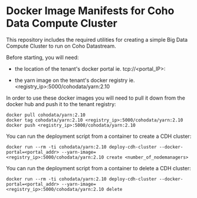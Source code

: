 Docker Image Manifests for Coho Data Compute Cluster
====================================================
This repository includes the required utilities for creating
a simple Big Data Compute Cluster to run on Coho Datastream.

Before starting, you will need:

  - the location of the tenant's docker portal
    ie. tcp://<portal_IP>:<port>

  - the yarn image on the tenant's docker registry
    ie. <registry_ip>:5000/cohodata/yarn:2.10


In order to use these docker images you will need to pull it down
from the docker hub and push it to the tenant registry:

    docker pull cohodata/yarn:2.10
    docker tag cohodata/yarn:2.10 <registry_ip>:5000/cohodata/yarn:2.10
    docker push <registry_ip>:5000/cohodata/yarn:2.10
  
You can run the deployment script from a container to create a CDH cluster:

    docker run --rm -ti cohodata/yarn:2.10 deploy-cdh-cluster --docker-portal=<portal_addr> --yarn-image=<registry_ip>:5000/cohodata/yarn:2.10 create <number_of_nodemanagers>

You can run the deployment script from a container to delete a CDH cluster:

    docker run --rm -ti cohodata/yarn:2.10 deploy-cdh-cluster --docker-portal=<portal_addr> --yarn-image=<registry_ip>:5000/cohodata/yarn:2.10 delete
